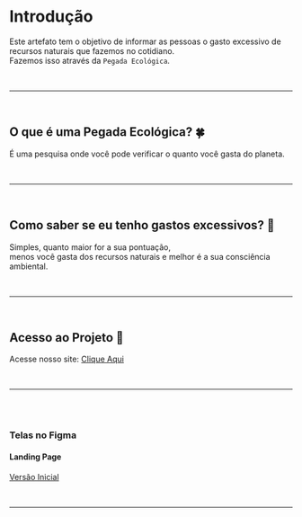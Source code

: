 # Introdução
Este artefato tem o objetivo de informar as pessoas o gasto excessivo de recursos naturais que fazemos no cotidiano.<br>
Fazemos isso através da `Pegada Ecológica`. 

<br>
<hr>
<br>

## O que é uma Pegada Ecológica? 🍀
É uma pesquisa onde você pode verificar o quanto você gasta do planeta.

<br>
<hr>
<br>

## Como saber se eu tenho gastos excessivos? :eyes:
Simples, quanto maior for a sua pontuação,<br>menos você gasta dos recursos naturais e melhor é a sua consciência ambiental.

<br>
<hr>
<br>

## Acesso ao Projeto :file_folder:
Acesse nosso site: <a href="https:\\" >Clique Aqui</a> 

<br>
<hr>
<br>
<br>

### Telas no Figma

#### Landing Page
<a href="https://www.figma.com/design/EYfykzn72BVDNQFwjevTCi/Untitled?node-id=0-1&m=dev&t=rYBEw5UOrRd3TAjd-1">Versão Inicial</a>
<br>

<br>
<hr>
